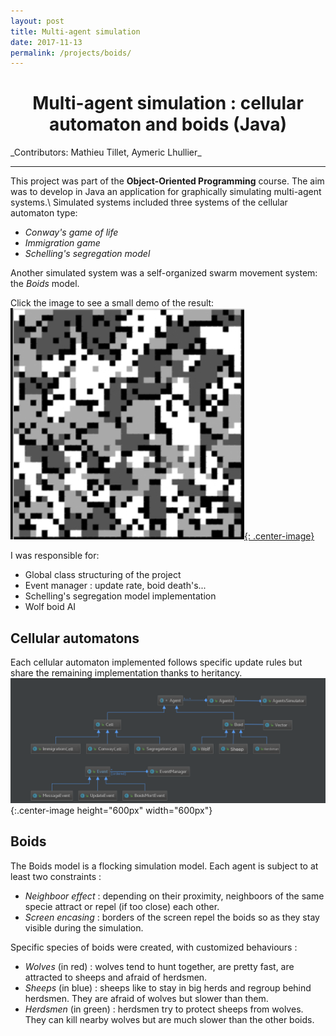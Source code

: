 ```yaml
---
layout: post
title: Multi-agent simulation
date: 2017-11-13
permalink: /projects/boids/
---
```

<center>
<h1>Multi-agent simulation : cellular automaton and boids (Java)</h1>
</center>
_Contributors: Mathieu Tillet, Aymeric Lhullier_
<hr />

This project was part of the **Object-Oriented Programming** course.
The aim was to develop in Java an application for graphically simulating multi-agent systems.\\
Simulated systems included three systems of the cellular automaton type:   
* _Conway's game of life_
* _Immigration game_
* _Schelling's segregation model_

Another simulated system was a self-organized swarm movement system: the _Boids_ model.

Click the image to see a small demo of the result:
[![](/static/projects/boids/boids.png){: .center-image}](/static/projects/boids/MultiAgentsSimu.mp4)


I was responsible for:
* Global class structuring of the project
* Event manager : update rate, boid death's...
* Schelling's segregation model implementation
* Wolf boid AI

## Cellular automatons

Each cellular automaton implemented follows specific update rules but  share the remaining implementation thanks to heritancy.
![structure.jpg](/static/projects/boids/boidsStruct.png "Project hierarchy "){:.center-image height="600px" width="600px"}

## Boids

The Boids model is a flocking simulation model. Each agent is subject to at least two constraints :
* _Neighboor effect_ : depending on their proximity, neighboors of the same specie attract or repel (if too close) each other.
* _Screen encasing_ : borders of the screen repel the boids so as they stay visible during the simulation.

Specific species of boids were created, with customized behaviours :
* _Wolves_ (in red) : wolves tend to hunt together, are pretty fast, are attracted to sheeps and afraid of herdsmen.
* _Sheeps_ (in blue) : sheeps like to stay in big herds and regroup behind herdsmen. They are afraid of wolves but slower than them.
* _Herdsmen_ (in green) : herdsmen try to protect sheeps from wolves. They can kill nearby wolves but are much slower than the other boids.
